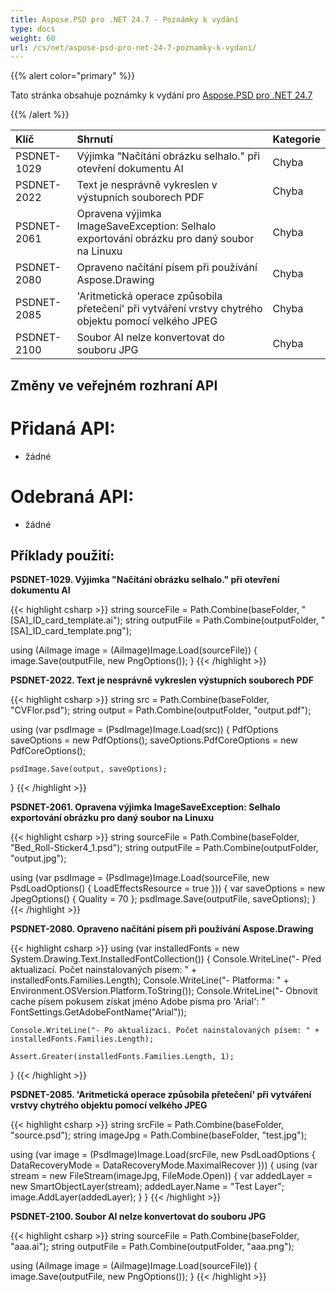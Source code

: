 ```yaml
---
title: Aspose.PSD pro .NET 24.7 - Poznámky k vydání
type: docs
weight: 60
url: /cs/net/aspose-psd-pro-net-24-7-poznamky-k-vydani/
---
```


{{% alert color="primary" %}}

Tato stránka obsahuje poznámky k vydání pro [Aspose.PSD pro .NET 24.7](https://www.nuget.org/packages/Aspose.PSD/)

{{% /alert %}}

| **Klíč**     | **Shrnutí**                                                                                      | **Kategorie** |
|:------------|:-------------------------------------------------------------------------------------------------|:-------------|
| PSDNET-1029 | Výjimka "Načítání obrázku selhalo." při otevření dokumentu AI                                          | Chyba      |
| PSDNET-2022 | Text je nesprávně vykreslen v výstupních souborech PDF                                                    | Chyba      |
| PSDNET-2061 | Opravena výjimka ImageSaveException: Selhalo exportování obrázku pro daný soubor na Linuxu              | Chyba      |
| PSDNET-2080 | Opraveno načítání písem při používání Aspose.Drawing                                                    | Chyba      |
| PSDNET-2085 | 'Aritmetická operace způsobila přetečení' při vytváření vrstvy chytrého objektu pomocí velkého JPEG     | Chyba      |
| PSDNET-2100 | Soubor AI nelze konvertovat do souboru JPG                                                             | Chyba      |

## **Změny ve veřejném rozhraní API**
# **Přidaná API:**
- žádné

# **Odebraná API:**
- žádné

## **Příklady použití:**

**PSDNET-1029. Výjimka "Načítání obrázku selhalo." při otevření dokumentu AI**

{{< highlight csharp >}}
string sourceFile = Path.Combine(baseFolder, "[SA]_ID_card_template.ai");
string outputFile = Path.Combine(outputFolder, "[SA]_ID_card_template.png");

using (AiImage image = (AiImage)Image.Load(sourceFile))
{
    image.Save(outputFile, new PngOptions());
}
{{< /highlight >}}

**PSDNET-2022. Text je nesprávně vykreslen výstupních souborech PDF**

{{< highlight csharp >}}
string src = Path.Combine(baseFolder, "CVFlor.psd");
string output = Path.Combine(outputFolder, "output.pdf");

using (var psdImage = (PsdImage)Image.Load(src))
{
    PdfOptions saveOptions = new PdfOptions();
    saveOptions.PdfCoreOptions = new PdfCoreOptions();

    psdImage.Save(output, saveOptions);
}
{{< /highlight >}}

**PSDNET-2061. Opravena výjimka ImageSaveException: Selhalo exportování obrázku pro daný soubor na Linuxu**

{{< highlight csharp >}}
string sourceFile = Path.Combine(baseFolder, "Bed_Roll-Sticker4_1.psd");
string outputFile = Path.Combine(outputFolder, "output.jpg");

using (var psdImage = (PsdImage)Image.Load(sourceFile, new PsdLoadOptions() { LoadEffectsResource = true }))
{
    var saveOptions = new JpegOptions() { Quality = 70 };
    psdImage.Save(outputFile, saveOptions);
}
{{< /highlight >}}

**PSDNET-2080. Opraveno načítání písem při používání Aspose.Drawing**

{{< highlight csharp >}}
using (var installedFonts = new System.Drawing.Text.InstalledFontCollection())
{
    Console.WriteLine("- Před aktualizací. Počet nainstalovaných písem: " + installedFonts.Families.Length);
    Console.WriteLine("- Platforma: " + Environment.OSVersion.Platform.ToString());
    Console.WriteLine("- Obnovit cache písem pokusem získat jméno Adobe písma pro 'Arial': "
    FontSettings.GetAdobeFontName("Arial"));

    Console.WriteLine("- Po aktualizaci. Počet nainstalovaných písem: " + installedFonts.Families.Length);

    Assert.Greater(installedFonts.Families.Length, 1);
}
{{< /highlight >}}

**PSDNET-2085. 'Aritmetická operace způsobila přetečení' při vytváření vrstvy chytrého objektu pomocí velkého JPEG**

{{< highlight csharp >}}
string srcFile = Path.Combine(baseFolder, "source.psd");
string imageJpg = Path.Combine(baseFolder, "test.jpg");

using (var image = (PsdImage)Image.Load(srcFile, new PsdLoadOptions { DataRecoveryMode = DataRecoveryMode.MaximalRecover }))
{
    using (var stream = new FileStream(imageJpg, FileMode.Open))
    {
        var addedLayer = new SmartObjectLayer(stream);
        addedLayer.Name = "Test Layer";
        image.AddLayer(addedLayer);
    }
}
{{< /highlight >}}

**PSDNET-2100. Soubor AI nelze konvertovat do souboru JPG**

{{< highlight csharp >}}
string sourceFile = Path.Combine(baseFolder, "aaa.ai");
string outputFile = Path.Combine(outputFolder, "aaa.png");

using (AiImage image = (AiImage)Image.Load(sourceFile))
{
    image.Save(outputFile, new PngOptions());
}
{{< /highlight >}}
